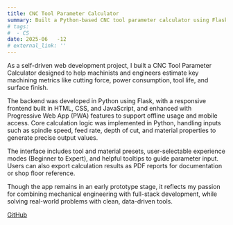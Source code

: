 ```yaml
---
title: CNC Tool Parameter Calculator
summary: Built a Python-based CNC tool parameter calculator using Flask, HTML, and PWA technologies to estimate force, power, and tool life for machining operations.
# tags:
#  - CS
date: 2025-06   -12
# external_link: ''
---
```


As a self-driven web development project, I built a CNC Tool Parameter Calculator designed to help machinists and engineers estimate key machining metrics like cutting force, power consumption, tool life, and surface finish.

The backend was developed in Python using Flask, with a responsive frontend built in HTML, CSS, and JavaScript, and enhanced with Progressive Web App (PWA) features to support offline usage and mobile access. Core calculation logic was implemented in Python, handling inputs such as spindle speed, feed rate, depth of cut, and material properties to generate precise output values.

The interface includes tool and material presets, user-selectable experience modes (Beginner to Expert), and helpful tooltips to guide parameter input. Users can also export calculation results as PDF reports for documentation or shop floor reference.

Though the app remains in an early prototype stage, it reflects my passion for combining mechanical engineering with full-stack development, while solving real-world problems with clean, data-driven tools.

[GitHub](https://github.com/Steelbot2803/cnc_tool_param_calc)